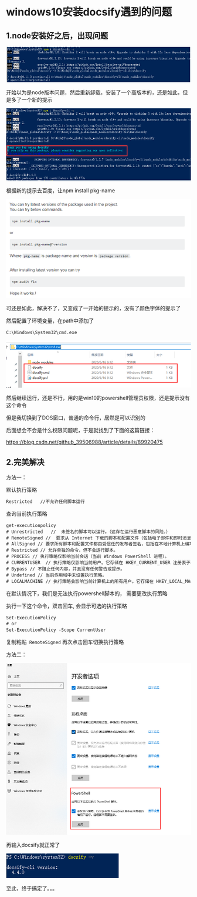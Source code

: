 # windows10安装docsify遇到的问题

## 1.node安装好之后，出现问题

![image-20200516091429543](images/windows10安装docsify遇到的问题.assets/image-20200516091429543.png)

开始以为是node版本问题，然后重新卸载，安装了一个高版本的，还是如此，但是多了一个新的提示

![image-20200516091523072](images/windows10安装docsify遇到的问题.assets/image-20200516091523072.png)

根据新的提示去百度，让npm install pkg-name

![image-20200516091629803](images/windows10安装docsify遇到的问题.assets/image-20200516091629803.png)

可还是如此，解决不了，又变成了一开始的提示的，没有了颜色字体的提示了

然后配置了环境变量，在path中添加了

```html
C:\Windows\System32\cmd.exe
```

![image-20200516135229716](images/windows10安装docsify遇到的问题.assets/image-20200516135229716.png)

然后继续运行，还是不行，用的是win10的powershell管理员权限，还是提示没有这个命令

但是我切换到了DOS窗口，普通的命令行，居然是可以识别的

后面想会不会是什么权限问题呢，于是就找到了下面的这篇链接：

https://blog.csdn.net/github_39506988/article/details/89920475

## 2.完美解决

方法一：

默认执行策略

```html
Restricted   //不允许任何脚本运行
```

查询当前执行策略

```html
get-executionpolicy
# Unrestricted   //  未签名的脚本可以运行。（这存在运行恶意脚本的风险。）
# RemoteSigned //  要求从 Internet 下载的脚本和配置文件（包括电子邮件和即时消息程序）具有受信任的发布者的数字签名
# AllSigned // 要求所有脚本和配置文件都由受信任的发布者签名，包括在本地计算机上编写的脚本
# Restricted // 允许单独的命令，但不会运行脚本。
# PROCESS // 执行策略仅影响当前会话（当前 Windows PowerShell 进程）。
# CURRENTUSER  // 执行策略仅影响当前用户。它存储在 HKEY_CURRENT_USER 注册表子项中。
# Bypass // 不阻止任何内容，并且没有任何警告或提示。
# Undefined // 当前作用域中未设置执行策略。
# LOCALMACHINE // 执行策略会影响当前计算机上的所有用户。它存储在 HKEY_LOCAL_MACHINE 注册表子项中。
```

在默认情况下，我们是无法执行powershell脚本的， 需要更改执行策略

执行一下这个命令，双击回车, 会显示可选的执行策略

```html
Set-ExecutionPolicy
# or
Set-ExecutionPolicy -Scope CurrentUser
```

复制粘贴` RemoteSigned` 再次点击回车切换执行策略

方法二：

![image-20200516135523892](images/windows10安装docsify遇到的问题.assets/image-20200516135523892.png)

再输入docsify就正常了

![image-20200516135555447](images/windows10安装docsify遇到的问题.assets/image-20200516135555447.png)

至此，终于搞定了。。。

